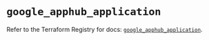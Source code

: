 # `google_apphub_application`

Refer to the Terraform Registry for docs: [`google_apphub_application`](https://registry.terraform.io/providers/hashicorp/google/5.42.0/docs/resources/apphub_application).
